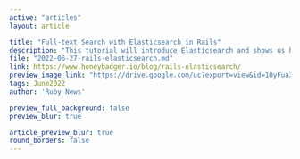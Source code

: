 ```yaml
---
active: "articles"
layout: article

title: "Full-text Search with Elasticsearch in Rails"
description: "This tutorial will introduce Elasticsearch and shows us how to implement an efficent search feature in Rails."
file: "2022-06-27-rails-elasticsearch.md"
link: https://www.honeybadger.io/blog/rails-elasticsearch/ 
preview_image_link: "https://drive.google.com/uc?export=view&id=1OyFua3sAzw_FFhclsoAUrnbm_beCkxXF"
tags: June2022
author: 'Ruby News'

preview_full_background: false
preview_blur: true

article_preview_blur: true
round_borders: false
---
```

